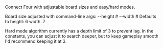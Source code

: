 Connect Four with adjustable board sizes and easy/hard modes.

Board size adjusted with command-line args: --height # --width #
Defaults to height: 6 width: 7

Hard mode algorithm currently has a depth limit of 3 to prevent lag.
In the constants, you can adjust it to search deeper, but to keep gameplay smooth I'd recommend keeping it at 3.
